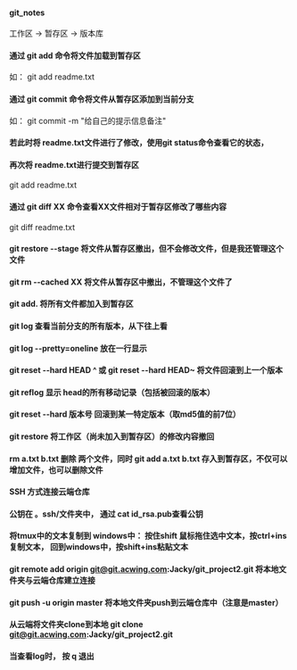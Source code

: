 #### git_notes
工作区 -> 暂存区 -> 版本库
#### 通过 git add 命令将文件加载到暂存区
如： git add readme.txt
#### 通过 git commit 命令将文件从暂存区添加到当前分支
如： git commit -m "给自己的提示信息备注"

#### 若此时将 readme.txt文件进行了修改，使用git status命令查看它的状态，
#### 再次将 readme.txt进行提交到暂存区
git add readme.txt
#### 通过 git diff XX 命令查看XX文件相对于暂存区修改了哪些内容
git diff readme.txt

#### git restore --stage 将文件从暂存区撤出，但不会修改文件，但是我还管理这个文件
#### git rm --cached XX 将文件从暂存区中撤出，不管理这个文件了

#### git add. 将所有文件都加入到暂存区
#### git log 查看当前分支的所有版本，从下往上看

#### git log --pretty=oneline 放在一行显示

#### git reset --hard HEAD ^ 或 git reset --hard HEAD~ 将文件回滚到上一个版本

#### git reflog 显示 head的所有移动记录（包括被回滚的版本）

#### git reset --hard 版本号  回滚到某一特定版本（取md5值的前7位）

#### git restore 将工作区（尚未加入到暂存区）的修改内容撤回

#### rm a.txt b.txt 删除 两个文件，同时 git add  a.txt b.txt 存入到暂存区，不仅可以增加文件，也可以删除文件


#### SSH 方式连接云端仓库
#### 公钥在 。ssh/文件夹中， 通过 cat id_rsa.pub查看公钥
#### 将tmux中的文本复制到 windows中： 按住shift 鼠标拖住选中文本，按ctrl+ins复制文本， 回到windows中，按shift+ins粘贴文本

#### git remote add origin git@git.acwing.com:Jacky/git_project2.git 将本地文件夹与云端仓库建立连接
#### git push -u origin master 将本地文件夹push到云端仓库中（注意是master）

#### 从云端将文件夹clone到本地 git clone git@git.acwing.com:Jacky/git_project2.git
#### 当查看log时， 按 q 退出

